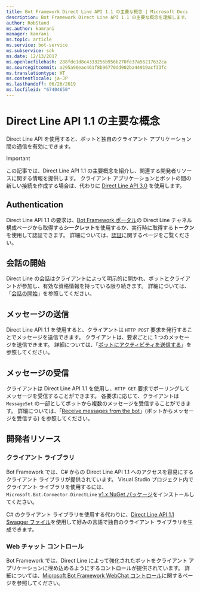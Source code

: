 ```yaml
---
title: Bot Framework Direct Line API 1.1 の主要な概念 | Microsoft Docs
description: Bot Framework Direct Line API 1.1 の主要な概念を理解します。
author: RobStand
ms.author: kamrani
manager: kamrani
ms.topic: article
ms.service: bot-service
ms.subservice: sdk
ms.date: 12/13/2017
ms.openlocfilehash: 288fde1d8c4333256b956b270fe37a56217632ca
ms.sourcegitcommit: a295a90eac461f8b96770dd902ba44919acf33fc
ms.translationtype: HT
ms.contentlocale: ja-JP
ms.lasthandoff: 06/26/2019
ms.locfileid: "67404650"
---
```

# <a name="key-concepts-in-direct-line-api-11"></a>Direct Line API 1.1 の主要な概念

Direct Line API を使用すると、ボットと独自のクライアント アプリケーション間の通信を有効にできます。 

> [!IMPORTANT]
> この記事では、Direct Line API 1.1 の主要概念を紹介し、関連する開発者リソースに関する情報を提供します。 クライアント アプリケーションとボットの間の新しい接続を作成する場合は、代わりに [Direct Line API 3.0](bot-framework-rest-direct-line-3-0-concepts.md) を使用します。

## <a name="authentication"></a>Authentication

Direct Line API 1.1 の要求は、<a href="https://dev.botframework.com/" target="_blank">Bot Framework ポータル</a>の Direct Line チャネル構成ページから取得する**シークレット**を使用するか、実行時に取得する**トークン**を使用して認証できます。  詳細については、[認証](bot-framework-rest-direct-line-1-1-authentication.md)に関するページをご覧ください。

## <a name="starting-a-conversation"></a>会話の開始

Direct Line の会話はクライアントによって明示的に開かれ、ボットとクライアントが参加し、有効な資格情報を持っている限り続きます。 詳細については、「[会話の開始](bot-framework-rest-direct-line-1-1-start-conversation.md)」を参照してください。

## <a name="sending-messages"></a>メッセージの送信

Direct Line API 1.1 を使用すると、クライアントは `HTTP POST` 要求を発行することでメッセージを送信できます。 クライアントは、要求ごとに 1 つのメッセージを送信できます。 詳細については、「[ボットにアクティビティを送信する](bot-framework-rest-direct-line-1-1-send-message.md)」を参照してください。

## <a name="receiving-messages"></a>メッセージの受信

クライアントは Direct Line API 1.1 を使用し、`HTTP GET` 要求でポーリングしてメッセージを受信することができます。 各要求に応じて、クライアントは `MessageSet` の一部としてボットから複数のメッセージを受信することができます。 詳細については、「[Receive messages from the bot](bot-framework-rest-direct-line-1-1-receive-messages.md)」(ボットからメッセージを受信する) を参照してください。

## <a name="developer-resources"></a>開発者リソース

### <a name="client-library"></a>クライアント ライブラリ

Bot Framework では、C# からの Direct Line API 1.1 へのアクセスを容易にするクライアント ライブラリが提供されています。 Visual Studio プロジェクト内でクライアント ライブラリを使用するには、`Microsoft.Bot.Connector.DirectLine` <a href="https://www.nuget.org/packages/Microsoft.Bot.Connector.DirectLine/1.1.1" target="_blank">v1.x NuGet パッケージ</a>をインストールしてください。 

C# のクライアント ライブラリを使用する代わりに、<a href="https://docs.botframework.com/restapi/directline/swagger.json" target="_blank">Direct Line API 1.1 Swagger ファイル</a>を使用して好みの言語で独自のクライアント ライブラリを生成できます。

### <a name="web-chat-control"></a>Web チャット コントロール 

Bot Framework では、Direct Line によって強化されたボットをクライアント アプリケーションに埋め込めるようにするコントロールが提供されています。 詳細については、<a href="https://github.com/Microsoft/BotFramework-WebChat" target="_blank">Microsoft Bot Framework WebChat コントロール</a>に関するページを参照してください。
